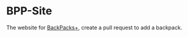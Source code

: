 # BPP-Site
The website for [BackPacks+](https://github.com/coachluck/BackPacksPlus), create a pull request to add a backpack.
